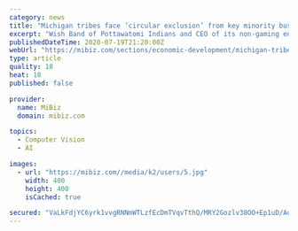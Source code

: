 ```yaml
---
category: news
title: "Michigan tribes face ‘circular exclusion’ from key minority business certification"
excerpt: "Wish Band of Pottawatomi Indians and CEO of its non-gaming enterprise, Kurtis Trevan wants to leverage other corporations’ diversity and inclusion goals to the economic benefit of his fellow tribe members,"
publishedDateTime: 2020-07-19T21:20:00Z
webUrl: "https://mibiz.com/sections/economic-development/michigan-tribes-face-circular-exclusion-from-key-minority-business-certification"
type: article
quality: 18
heat: 18
published: false

provider:
  name: MiBiz
  domain: mibiz.com

topics:
  - Computer Vision
  - AI

images:
  - url: "https://mibiz.com//media/k2/users/5.jpg"
    width: 400
    height: 400
    isCached: true

secured: "VaLkFdjYC6yrk1vvgRNNmWTLzfEcDmTVqvTthQ/MRY2Gozlv38OO+Ep1uD/AqCoHjTRkgzYSRmeE11FSmCL6wYHFnDS2cMwR6oAKV96dj3D0rrjOcErr5/ZpS8x80WyU5TMcjl2nuGbGyakl4utqFyoBKEx9MbPnso+0ELH28k/KPoIl/g9mWxh+8gW526USMcUUI3UaATa+GaSKJStVK0PYcvqwyZGSNMHiWmGjX6ePWqwiCA0E3ATR9bzzuvcfm3tP7yzwcrhv0yGkF+89H1WZSlJTUdD4PlRB0mly1xdEm7nf4jD6Lmxpw9L71ySOZL3t/QX7zEVYF4qt4A2Vkg==;JV1RX6d3xx7cJYI+PzTBUg=="
---
```


